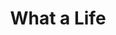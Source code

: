 ---
title: What a Life
year: 1940
opening_date: 1940-11-5
closing_date: 1940-11-8
layout: productions
image:
image_caption:
image_credit:
playbill: 
category: 
details:
  Theatre: Theatre Jacksonville
  Venue: Little Theatre
cast:
  A Student: Mary Collins
  Another Student: Arthur Milam
  Barbara Pearson: 
    - Harriet Foster
    - Muriel Berry
  Billy Randolph: Hall Harris
  George Bigelow: Philip Devlin, Jr.
  Gertie: 
    - Joy Milam
    - Megs Foster
  Henry Aldrich: Robert Krell
  Miss Eggleston: Eleonor Edwards
  Miss Johnson: 
    - Madeline Desch
    - Mildred Carswell
  Miss Pike: 
    - Kitty Barnett
    - Rosemary Garrison
  Miss Shea: 
    - Frances Carden
    - Martha Conner
  Miss Wheeler: Bernice Klepper
  Mr. Bradley: R.A. Hollahan
  Mr. Ferguson: Charlie Tutewiler
  Mr. Nelson: Louis Larmoyeux
  Mr. Patterson: Charles Roberts
  Mr. Vechitto: Fred W. Bucky, Jr.
  Mrs. Aldrich: 
    - Elizabeth Howland Foster
    - Ethel Wemmers
  Student: 
    - Laura Watts
    - Robert Phillips
    - Shirley Newsom
crew:
  Assistant: Kay Godshalk
  Assistant to Director: 
    - Elsie Behner
    - Kitty Barnett
  Crew Assistant: 
    - Arthur Milam
    - Gregg Wharry
    - Jean Hedren
    - Jean Runyon
    - Jesse Hoagland
  Director: Martha Pace Livesay
  Make-up: Emma Sue Zink
  Miss Wheeler: Elsie Behner
  Props: Elsie Behner
  Technical Director: Mary Courtney
  Wardrobe: 
    - Eleanor Mahoney
    - Margaret Chitty
    - Dolly Ann Fisk
orchestra:
external_links:
---